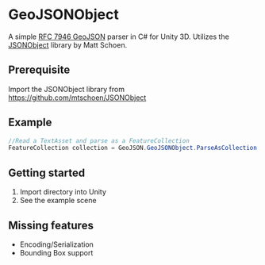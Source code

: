 # GeoJSONObject
A simple [RFC 7946 GeoJSON](https://tools.ietf.org/html/rfc7946) parser in C# for Unity 3D. Utilizes the [JSONObject](https://github.com/mtschoen/JSONObject) library by Matt Schoen.

## Prerequisite
Import the JSONObject library from https://github.com/mtschoen/JSONObject

## Example
```C#
//Read a TextAsset and parse as a FeatureCollection
FeatureCollection collection = GeoJSON.GeoJSONObject.ParseAsCollection (encodedGeoJSON.text);
```

## Getting started
1. Import directory into Unity
2. See the example scene

## Missing features
* Encoding/Serialization
* Bounding Box support
